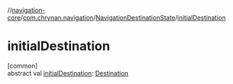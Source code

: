 //[navigation-core](../../../index.md)/[com.chrynan.navigation](../index.md)/[NavigationDestinationState](index.md)/[initialDestination](initial-destination.md)

# initialDestination

[common]\
abstract val [initialDestination](initial-destination.md): [Destination](index.md)
